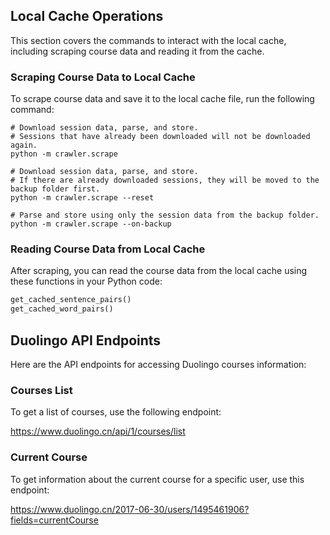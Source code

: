 ## Local Cache Operations

This section covers the commands to interact with the local cache, including scraping course data and reading it from the cache.

### Scraping Course Data to Local Cache

To scrape course data and save it to the local cache file, run the following command:

```shell
# Download session data, parse, and store.
# Sessions that have already been downloaded will not be downloaded again.
python -m crawler.scrape

# Download session data, parse, and store.
# If there are already downloaded sessions, they will be moved to the backup folder first.
python -m crawler.scrape --reset

# Parse and store using only the session data from the backup folder.
python -m crawler.scrape --on-backup
```

### Reading Course Data from Local Cache

After scraping, you can read the course data from the local cache using these functions in your Python code:

```python
get_cached_sentence_pairs()
get_cached_word_pairs()
```

## Duolingo API Endpoints

Here are the API endpoints for accessing Duolingo courses information:

### Courses List

To get a list of courses, use the following endpoint:

<https://www.duolingo.cn/api/1/courses/list>

### Current Course

To get information about the current course for a specific user, use this endpoint:

<https://www.duolingo.cn/2017-06-30/users/1495461906?fields=currentCourse>
